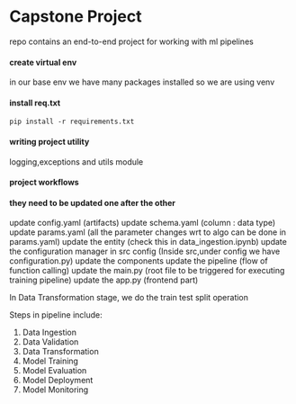 # Capstone Project
repo contains an end-to-end project for working with ml pipelines




#### create virtual env 
in our base env we have many packages installed so we are using venv


#### install req.txt
```
pip install -r requirements.txt
```

#### writing project utility 
logging,exceptions and utils module




#### project workflows
#### they need to be updated one after the other
update config.yaml  (artifacts)
update schema.yaml (column : data type)
update params.yaml (all the parameter changes wrt to algo can be done in params.yaml)
update the entity (check this in data_ingestion.ipynb)
update the configuration manager in src config
(Inside src,under config we have configuration.py)
update the components
update the pipeline (flow of function calling)
update the main.py (root file to be triggered for executing training pipeline)
update the app.py (frontend part)


In Data Transformation stage, we do the train test split operation

Steps in pipeline include:
1. Data Ingestion
2. Data Validation
3. Data Transformation
4. Model Training
5. Model Evaluation
6. Model Deployment
7. Model Monitoring
